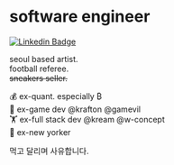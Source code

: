 # software engineer

[![Linkedin Badge](https://img.shields.io/badge/-LinkedIn-blue?style=flat-square&logo=Linkedin&logoColor=white&link=https://www.linkedin.com/in/chaos314/)](https://www.linkedin.com/in/chaos314/)

seoul based artist.\
football referee.\
~~sneakers seller.~~

💰 ex-quant. especially ₿\
👾 ex-game dev @krafton @gamevil\
🏋️ ex-full stack dev @kream @w-concept\
🗽 ex-new yorker

먹고 달리며 사유합니다.
